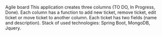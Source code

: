 
Agile board
This application creates three columns (TO DO, In Progress, Done). Each column has a function to add new ticket, remove ticket, edit ticket
or move ticket to another column. Each ticket has two fields (name and description).
Stack of used technologies: Spring Boot, MongoDB, Jquery.
